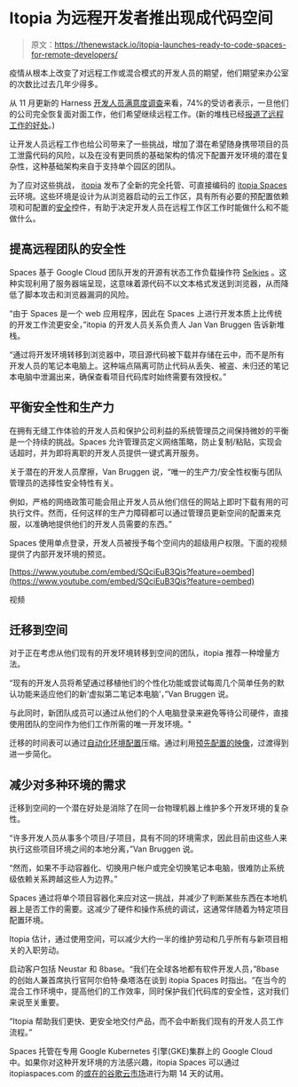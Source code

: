 # Itopia 为远程开发者推出现成代码空间

> 原文：<https://thenewstack.io/itopia-launches-ready-to-code-spaces-for-remote-developers/>

疫情从根本上改变了对远程工作或混合模式的开发人员的期望，他们期望来办公室的次数比过去几年少得多。

从 11 月更新的 Harness [开发人员满意度调查](https://harness.io/blog/news/2020-developer-satisfaction-report/)来看，74%的受访者表示，一旦他们的公司完全恢复面对面工作，他们希望继续远程工作。(新的堆栈已经[报道了远程工作的好处](https://thenewstack.io/2022-forecast-whats-next-for-tech-workers/)。)

让开发人员远程工作也给公司带来了一些挑战，增加了潜在希望随身携带项目的员工泄露代码的风险，以及在没有更同质的基础架构的情况下配置开发环境的潜在复杂性，这种基础架构来自于支持单个园区的团队。

为了应对这些挑战， [itopia](https://itopia.com/itopia-spaces/?utm_content=inline-mention) 发布了全新的完全托管、可直接编码的 [itopia Spaces](https://itopiaspaces.com/) 云环境。这些环境是设计为从浏览器启动的云工作区，具有所有必要的预配置依赖项和可配置的[安全](https://thenewstack.io/category/security/)控件，有助于决定开发人员在远程工作区工作时能做什么和不能做什么。

## 提高远程团队的安全性

Spaces 基于 Google Cloud 团队开发的开源有状态工作负载操作符 [Selkies](https://github.com/selkies-project/selkies) 。这种实现利用了服务器端呈现，这意味着源代码不以文本格式发送到浏览器，从而降低了脚本攻击和浏览器漏洞的风险。

“由于 Spaces 是一个 web 应用程序，因此在 Spaces 上进行开发本质上比传统的开发工作流更安全，”itopia 的开发人员关系负责人 Jan Van Bruggen 告诉新堆栈。

“通过将开发环境转移到浏览器中，项目源代码被下载并存储在云中，而不是所有开发人员的笔记本电脑上。这种端点隔离可防止代码从丢失、被盗、未归还的笔记本电脑中泄漏出来，确保查看项目代码库时始终需要有效授权。”

## 平衡安全性和生产力

在拥有无缝工作体验的开发人员和保护公司利益的系统管理员之间保持微妙的平衡是一个持续的挑战。Spaces 允许管理员定义网络策略，防止复制/粘贴，实现会话超时，并为即将离职的开发人员提供一键式离开服务。

关于潜在的开发人员摩擦，Van Bruggen 说，“唯一的生产力/安全性权衡与团队管理员的选择性安全特性有关。

例如，严格的网络政策可能会阻止开发人员从他们信任的网站上即时下载有用的可执行文件。然而，任何这样的生产力障碍都可以通过管理员更新空间的配置来克服，以准确地提供他们的开发人员需要的东西。”

Spaces 使用单点登录，开发人员被授予每个空间内的超级用户权限。下面的视频提供了内部开发环境的预览。

[https://www.youtube.com/embed/SQciEuB3Qis?feature=oembed](https://www.youtube.com/embed/SQciEuB3Qis?feature=oembed)

视频

## 迁移到空间

对于正在考虑从他们现有的开发环境转移到空间的团队，itopia 推荐一种增量方法。

“现有的开发人员将希望通过移植他们的个性化功能或尝试每周几个简单任务的默认功能来适应他们的新‘虚拟第二笔记本电脑’，”Van Bruggen 说。

与此同时，新团队成员可以通过从他们的个人电脑登录来避免等待公司硬件，直接使用团队的空间作为他们工作所需的唯一开发环境。"

迁移的时间表可以通过[自动化环境配置](https://thenewstack.io/local-environment-as-code-is-it-possible-yet/)压缩。通过利用[预先配置的映像](https://github.com/itopia-inc/spaces-images)，过渡得到进一步简化。

## 减少对多种环境的需求

迁移到空间的一个潜在好处是消除了在同一台物理机器上维护多个开发环境的复杂性。

“许多开发人员从事多个项目/子项目，具有不同的环境需求，因此目前由这些人来执行这些项目环境之间的本地分离，”Van Bruggen 说。

“然而，如果不手动容器化、切换用户帐户或完全切换笔记本电脑，很难防止系统级依赖关系跨越这些人为边界。”

Spaces 通过将单个项目容器化来应对这一挑战，并减少了判断某些东西在本地机器上是否工作的需要。这减少了硬件和操作系统的调试，这通常伴随着为特定项目配置环境。

Itopia 估计，通过使用空间，可以减少大约一半的维护劳动和几乎所有与新项目相关的入职劳动。

启动客户包括 Neustar 和 8base。“我们在全球各地都有软件开发人员，”8base 的创始人兼首席执行官阿尔伯特·桑塔洛在谈到 itopia Spaces 时指出。“在当今的混合工作环境中，提高他们的工作效率，同时保护我们代码库的安全性，这对我们来说至关重要。

“Itopia 帮助我们更快、更安全地交付产品，而不会中断我们现有的开发人员工作流程。”

Spaces 托管在专用 Google Kubernetes 引擎(GKE)集群上的 Google Cloud 中。如果你对这种开发环境的方法感兴趣，itopia Spaces 可以通过 itopiaspaces.com 的[或在](https://itopiaspaces.com/)[的谷歌云市场](https://console.cloud.google.com/marketplace/product/itopia-public/itopia-spaces)进行为期 14 天的试用。

<svg xmlns:xlink="http://www.w3.org/1999/xlink" viewBox="0 0 68 31" version="1.1"><title>Group</title> <desc>Created with Sketch.</desc></svg>